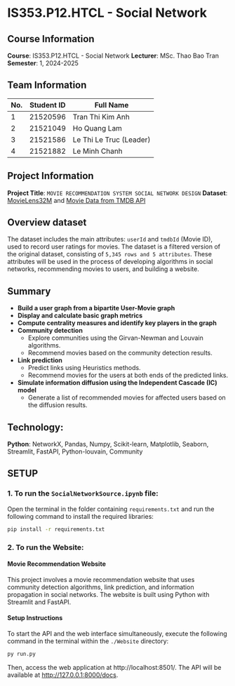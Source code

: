 # IS353.P12.HTCL - Social Network

## Course Information
**Course**: IS353.P12.HTCL - Social Network
**Lecturer**: MSc. Thao Bao Tran
**Semester**: 1, 2024-2025  

## Team Information
| No. | Student ID | Full Name           |
| --- | ---------- | ------------------- |
| 1   | 21520596   | Tran Thi Kim Anh    |
| 2   | 21521049   | Ho Quang Lam        |
| 3   | 21521586   | Le Thi Le Truc (Leader) |
| 4   | 21521882   | Le Minh Chanh       |

## Project Information
**Project Title**: `MOVIE RECOMMENDATION SYSTEM SOCIAL NETWORK DESIGN`
**Dataset**: [MovieLens32M](https://grouplens.org/datasets/movielens/32m/) and [Movie Data from TMDB API](https://developer.themoviedb.org/docs/getting-started)

## Overview dataset
The dataset includes the main attributes: `userId` and `tmdbId` (Movie ID), used to record user ratings for movies. The dataset is a filtered version of the original dataset, consisting of `5,345 rows and 5 attributes`. These attributes will be used in the process of developing algorithms in social networks, recommending movies to users, and building a website.

## Summary
- **Build a user graph from a bipartite User-Movie graph**  
- **Display and calculate basic graph metrics**  
- **Compute centrality measures and identify key players in the graph**  
- **Community detection**  
  - Explore communities using the Girvan-Newman and Louvain algorithms.  
  - Recommend movies based on the community detection results.  
- **Link prediction**  
  - Predict links using Heuristics methods.  
  - Recommend movies for the users at both ends of the predicted links.  
- **Simulate information diffusion using the Independent Cascade (IC) model**  
  - Generate a list of recommended movies for affected users based on the diffusion results.  

## Technology: 
**Python**: NetworkX, Pandas, Numpy, Scikit-learn, Matplotlib, Seaborn, Streamlit, FastAPI, Python-louvain, Community


## SETUP
### 1. To run the `SocialNetworkSource.ipynb` file:
Open the terminal in the folder containing `requirements.txt` and run the following command to install the required libraries:
```bash
pip install -r requirements.txt
```
### 2. To run the Website:
#### Movie Recommendation Website

This project involves a movie recommendation website that uses community detection algorithms, link prediction, and information propagation in social networks. The website is built using Python with Streamlit and FastAPI.

#### Setup Instructions
To start the API and the web interface simultaneously, execute the following command in the terminal within the `./Website` directory:
```bash
py run.py
```
Then, access the web application at http://localhost:8501/.
The API will be available at http://127.0.0.1:8000/docs.





